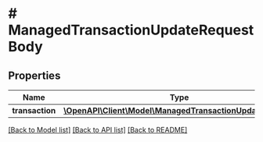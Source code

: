 # # ManagedTransactionUpdateRequestBody

## Properties

Name | Type | Description | Notes
------------ | ------------- | ------------- | -------------
**transaction** | [**\OpenAPI\Client\Model\ManagedTransactionUpdateRequest**](ManagedTransactionUpdateRequest.md) |  | [optional]

[[Back to Model list]](../../README.md#models) [[Back to API list]](../../README.md#endpoints) [[Back to README]](../../README.md)
